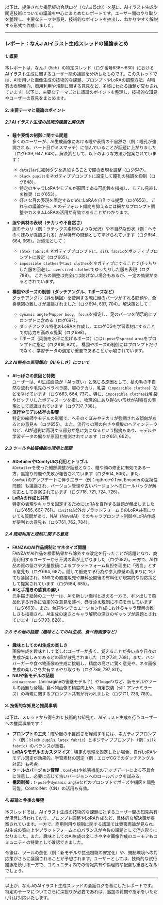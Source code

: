 以下は、提供された掲示板の会話ログ（なんJ(5ch)）を基に、AIイラスト生成や関連技術についての議論を中心にまとめたレポートです。ユーザー間のやり取りを整理し、主要なテーマや意見、技術的なポイントを抽出し、わかりやすく解説する形式で作成しました。

---

### レポート：なんJ AIイラスト生成スレッドの議論まとめ

#### 1. 概要
本レポートは、なんJ（5ch）の特定スレッド（ログ番号638～830）におけるAIイラスト生成に関するユーザー間の議論を分析したものです。このスレッドでは、AIを用いた画像生成の技術的な課題、プロンプトやLoRAの調整方法、AI特有の表現傾向、商用利用や規制に関する意見など、多岐にわたる話題が交わされています。以下に、主要なテーマごとに議論のポイントを整理し、技術的な知見やユーザーの意見をまとめます。

#### 2. 主要テーマと議論のポイント

##### 2.1 AIイラスト生成の技術的課題と解決策
- **瞳や表情の制御に関する問題**  
  多くのユーザーが、AI生成画像における瞳や表情の不自然さ（例：瞳孔が強調される、ハート目がミスマッチ）に悩んでいることが話題に上がりました（ログ639, 647, 648）。解決策として、以下のような方法が提案されています：
  - `detailer`に絵師タグを追加することで瞳の表現を調整（ログ647）。
  - `black pupils`をネガティブプロンプトに設定して瞳孔の強調を抑制（ログ648）。
  - 特定のキャラLoRAやモデルが原因である可能性を指摘し、モデル見直しを推奨（ログ653）。
  - 好きな目の表現を固定するためにLoRAを自作する提案（ログ656）。
  これらの議論から、AIのデフォルト傾向を抑えるには細かなプロンプト調整やカスタムLoRAの活用が有効であることがわかります。

- **服や素材の表現（テカリや不自然さ）**  
  服のテカリ（例：ラテックス素材のような光沢）や不自然な形状（例：へそのくぼみが強調される）がAI特有の問題として挙げられています（ログ654, 664, 665）。対処法として：
  - `latex fabric`をネガティブプロンプトに、`silk fabric`をポジティブプロンプトに設定（ログ665）。
  - `impossible clothes`や`taut clothes`をネガティブにすることでぴっちりした服を回避し、`oversized clothes`でゆったりした服を表現（ログ788）。
  これらの調整は完全には防げない場合もあるが、一定の効果があるとされています。

- **構図やポーズの制御（ダッチアングル、Tポーズなど）**  
  ダッチアングル（斜め構図）を使用する際に顔のパーツがずれる問題や、全身構図の難しさが議論されました（ログ694, 697, 704）。解決策として：
  - `dynamic angle`や`upper body, focus`を指定し、足のパーツを明示的にプロンプトに含める（ログ697）。
  - ダッチアングル特化のLoRAを作成し、エロゲCGを学習素材にすることで対応力を高める提案（ログ698）。
  - Tポーズ（両腕を水平に広げるポーズ）には`t-pose`や`spread arms`をプロンプトに指定（ログ819, 821）。
  構図やポーズの制御にはプロンプトだけでなく、学習データの選定が重要であることが示唆されています。

##### 2.2 AI特有の表現傾向（AIらしさ）について
- **AIっぽさの原因と特徴**  
  ユーザーは、AI生成画像が「AIっぽい」と感じる原因として、髪の毛の不自然な流れや毛先のペラペラ感、服のテカリ、乳袋（`impossible clothes`）などを挙げています（ログ663, 664, 737）。特に、`impossible clothes`は乳袋やピッチリしたボディスーツを指し、物理的にあり得ない形状がAI特有の表現として認識されています（ログ737, 738）。
- **流行やモデル依存の影響**  
  特定の絵師やモデルの影響で、へそのくぼみやテカリが強調される傾向があるとの意見も（ログ655）。また、流行りの額の白さや横髪のヘアインテークなど、AIが過剰に再現する部分が急に気になるという指摘もあり、モデルや学習データの偏りが原因と推測されています（ログ651, 662）。

##### 2.3 ツールや拡張機能の活用と問題
- **ADetailerやComfyUIの利用とトラブル**  
  `ADetailer`を使った細部調整が話題となり、瞳や顔の修正に有効である一方、黒塗り問題や失敗が報告されています（ログ804, 806）。また、`ComfyUI`のアップデートに伴うエラー（例：rgthreeやText Encoderの互換性問題）も議論され、バージョン管理や古いバージョンへのロールバックが解決策として提案されています（ログ718, 721, 724, 726）。
- **LoRAの作成と共有**  
  特定の表現やキャラを固定するためにLoRAを自作する話題が頻出しました（ログ656, 667, 761）。`civitai`以外のプラットフォームでのLoRA共有についても質問があり、NAI（NovelAI）でのキャラプロンプト制御やLoRA作成が便利との意見も（ログ761, 762, 784）。

##### 2.4 商用利用と規制に関する意見
- **FANZAのAI作品規制とマネタイズ問題**  
  FANZAがAI作品を検索結果から除外する改定を行ったことが話題となり、商用利用するユーザーから不満の声が上がりました（ログ682）。一方で、AI作品の質の低さや大量投稿によるプラットフォーム負担を理由に「残当」とする意見も（ログ684, 687）。隠して販売する行為や参入障壁の高まりについても議論され、SNSでの直接販売や無料公開後の有料化が現実的な対応策として提案されています（ログ684, 685）。
- **AIと手描きの感覚の違い**  
  元手描き絵師のユーザーは、AIを新しい画材と捉える一方で、ポン出しで商品化する行為に否定的な意見を述べ、巻き添え規制に不満を示しています（ログ693）。また、台詞やシチュエーション作成におけるキャラ理解の難しさも指摘され、AI生成の速さとキャラ解釈の深さのギャップが課題とされています（ログ793, 828）。

##### 2.5 その他の話題（趣味としてのAI生成、食べ物画像など）
- **趣味としてのAI生成の楽しさ**  
  画像生成を趣味として楽しむユーザーが多く、覚えることが多い点や日々の生成が楽しみであるとの声が散見されました（ログ731, 768）。また、ハンバーガーや食べ物画像の生成に挑戦し、精度の高さに驚く意見や、ネタ画像生成の楽しさを共有するやり取りも（ログ789, 797, 811）。
- **NAIや新モデルの話題**  
  `animatensor`（animagineの後継モデル？）や`ImageFX`など、新モデルやツールの話題も登場。食べ物画像の精度向上や、特定衣装（例：アンナミラーズ）の再現に関するプロンプト共有が行われました（ログ711, 736, 789）。

#### 3. 技術的な知見と推奨事項
以下は、スレッドから得られた技術的な知見と、AIイラスト生成を行うユーザーへの推奨事項です：
- **プロンプトの工夫**：瞳や服の不自然さを軽減するには、ネガティブプロンプト（例：`black pupils`, `latex fabric`）とポジティブプロンプト（例：`silk fabric`）のバランスが重要。
- **LoRAやモデルのカスタマイズ**：特定の表現を固定したい場合、自作LoRAやモデル選定が効果的。学習素材の選定（例：エロゲCGでのダッチアングル対応）も考慮。
- **ツールのバージョン管理**：`ComfyUI`や拡張機能のアップデートによる不具合に注意し、必要に応じて古いバージョンへのロールバックを試みる。
- **構図制御**：`t-pose`や`dynamic angle`などのプロンプトでポーズや構図を調整可能。ControlNet（CN）の活用も有効。

#### 4. 結論と今後の展望
本スレッドでは、AIイラスト生成の技術的な課題に対するユーザー間の知見共有が活発に行われており、プロンプト調整やLoRA作成など、具体的な解決策が提案されています。一方で、商用利用や規制に関する議論では賛否両論が見られ、AI生成の質向上やプラットフォームとのバランスが今後の課題として浮き彫りになりました。また、趣味としてのAI生成の楽しさやネタ画像作成のユーモアもコミュニティの特徴として確認できました。

今後は、ツールの進化（例：新モデルや拡張機能の安定化）や、規制環境への対応策がさらに議論されることが予想されます。ユーザーとしては、技術的な試行錯誤を続ける一方で、コミュニティ内での情報共有や倫理的な配慮も重要となるでしょう。

---

以上が、なんJのAIイラスト生成スレッドの会話ログを基にしたレポートです。特定のテーマについてさらに深掘りが必要であれば、追加の質問や指示をいただければ対応いたします。